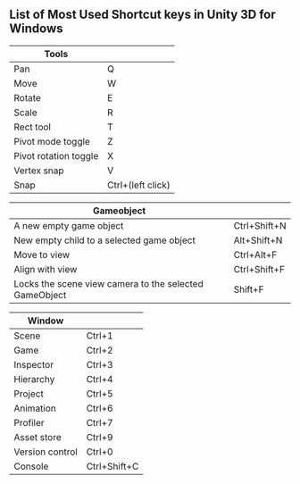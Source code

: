 ## List of Most Used Shortcut keys in Unity 3D for Windows


|Tools||
|-|-|
| Pan | Q |
| Move | W |
| Rotate | E |
| Scale | R |
| Rect tool | T |
| Pivot mode toggle | Z |
| Pivot rotation toggle | X |
| Vertex snap | V |
| Snap | Ctrl+(left click) |

|Gameobject||
| --- | --- |
| A new empty game object | Ctrl+Shift+N |
| New empty child to a selected game object | Alt+Shift+N |
| Move to view | Ctrl+Alt+F |
| Align with view | Ctrl+Shift+F |
| Locks the scene view camera to the selected GameObject | Shift+F |

|Window||
| --- | --- |
| Scene | Ctrl+1 |
| Game | Ctrl+2 |
| Inspector | Ctrl+3 |
| Hierarchy | Ctrl+4 |
| Project | Ctrl+5 |
| Animation | Ctrl+6 |
| Profiler | Ctrl+7 |
| Asset store | Ctrl+9 |
| Version control | Ctrl+0 |
| Console | Ctrl+Shift+C |


